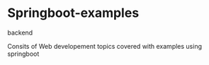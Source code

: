 # Springboot-examples
backend

Consits of Web developement topics covered with examples using springboot
